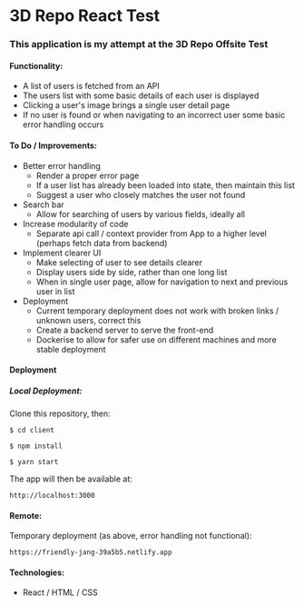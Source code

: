 # 3D Repo React Test

### This application is my attempt at the 3D Repo Offsite Test

#### Functionality:
* A list of users is fetched from an API
* The users list with some basic details of each user is displayed
* Clicking a user's image brings a single user detail page
* If no user is found or when navigating to an incorrect user some basic error handling occurs


#### To Do / Improvements:
* Better error handling
	- Render a proper error page
	- If a user list has already been loaded into state, then maintain this list
	- Suggest a user who closely matches the user not found
* Search bar
	- Allow for searching of users by various fields, ideally all
* Increase modularity of code
	- Separate api call / context provider from App to a higher level (perhaps fetch data from backend)
* Implement clearer UI
	- Make selecting of user to see details clearer
	- Display users side by side, rather than one long list
	- When in single user page, allow for navigation to next and previous user in list
* Deployment
	- Current temporary deployment does not work with broken links / unknown users, correct this
	- Create a backend server to serve the front-end
	- Dockerise to allow for safer use on different machines and more stable deployment


#### Deployment 
##### Local Deployment:
Clone this repository, then:

```
$ cd client

$ npm install

$ yarn start
```

The app will then be available at: 

```http://localhost:3000```

#### Remote:
Temporary deployment (as above, error handling not functional): 

```https://friendly-jang-39a5b5.netlify.app```

#### Technologies:
* React / HTML / CSS